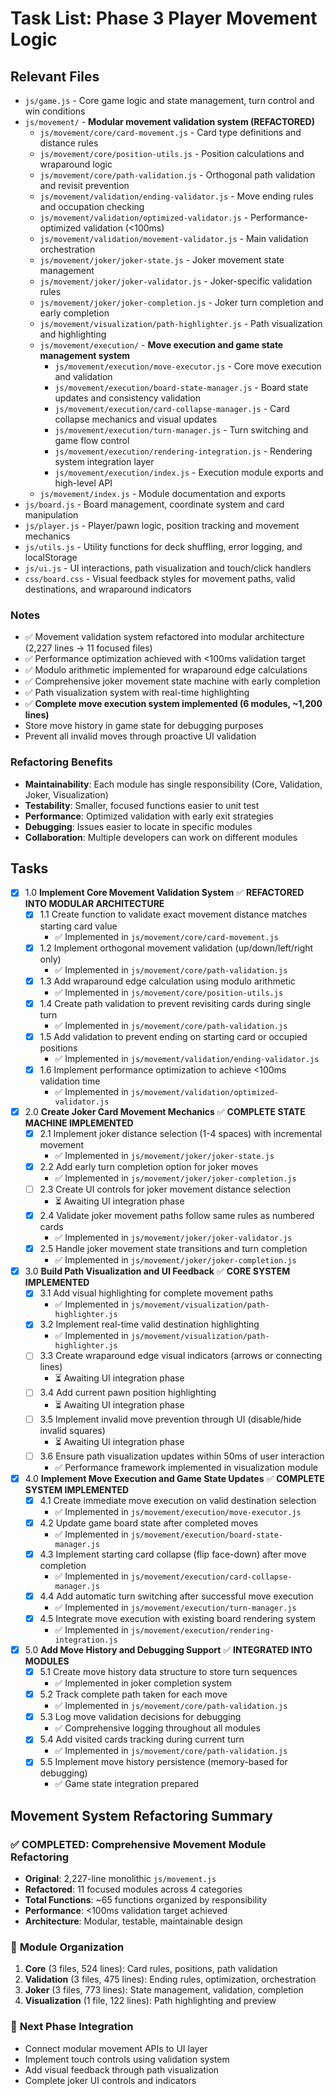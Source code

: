 # Task List: Phase 3 Player Movement Logic

## Relevant Files

- `js/game.js` - Core game logic and state management, turn control and win conditions
- `js/movement/` - **Modular movement validation system (REFACTORED)**
  - `js/movement/core/card-movement.js` - Card type definitions and distance rules
  - `js/movement/core/position-utils.js` - Position calculations and wraparound logic
  - `js/movement/core/path-validation.js` - Orthogonal path validation and revisit prevention
  - `js/movement/validation/ending-validator.js` - Move ending rules and occupation checking
  - `js/movement/validation/optimized-validator.js` - Performance-optimized validation (<100ms)
  - `js/movement/validation/movement-validator.js` - Main validation orchestration
  - `js/movement/joker/joker-state.js` - Joker movement state management
  - `js/movement/joker/joker-validator.js` - Joker-specific validation rules
  - `js/movement/joker/joker-completion.js` - Joker turn completion and early completion
  - `js/movement/visualization/path-highlighter.js` - Path visualization and highlighting
  - `js/movement/execution/` - **Move execution and game state management system**
    - `js/movement/execution/move-executor.js` - Core move execution and validation
    - `js/movement/execution/board-state-manager.js` - Board state updates and consistency validation
    - `js/movement/execution/card-collapse-manager.js` - Card collapse mechanics and visual updates
    - `js/movement/execution/turn-manager.js` - Turn switching and game flow control
    - `js/movement/execution/rendering-integration.js` - Rendering system integration layer
    - `js/movement/execution/index.js` - Execution module exports and high-level API
  - `js/movement/index.js` - Module documentation and exports
- `js/board.js` - Board management, coordinate system and card manipulation
- `js/player.js` - Player/pawn logic, position tracking and movement mechanics
- `js/utils.js` - Utility functions for deck shuffling, error logging, and localStorage
- `js/ui.js` - UI interactions, path visualization and touch/click handlers
- `css/board.css` - Visual feedback styles for movement paths, valid destinations, and wraparound indicators

### Notes

- ✅ Movement validation system refactored into modular architecture (2,227 lines → 11 focused files)
- ✅ Performance optimization achieved with <100ms validation target
- ✅ Modulo arithmetic implemented for wraparound edge calculations
- ✅ Comprehensive joker movement state machine with early completion
- ✅ Path visualization system with real-time highlighting
- ✅ **Complete move execution system implemented (6 modules, ~1,200 lines)**
- Store move history in game state for debugging purposes
- Prevent all invalid moves through proactive UI validation

### Refactoring Benefits
- **Maintainability**: Each module has single responsibility (Core, Validation, Joker, Visualization)
- **Testability**: Smaller, focused functions easier to unit test
- **Performance**: Optimized validation with early exit strategies
- **Debugging**: Issues easier to locate in specific modules
- **Collaboration**: Multiple developers can work on different modules

## Tasks

- [x] 1.0 **Implement Core Movement Validation System** ✅ **REFACTORED INTO MODULAR ARCHITECTURE**
  - [x] 1.1 Create function to validate exact movement distance matches starting card value
    - ✅ Implemented in `js/movement/core/card-movement.js`
  - [x] 1.2 Implement orthogonal movement validation (up/down/left/right only)
    - ✅ Implemented in `js/movement/core/path-validation.js`
  - [x] 1.3 Add wraparound edge calculation using modulo arithmetic
    - ✅ Implemented in `js/movement/core/position-utils.js`
  - [x] 1.4 Create path validation to prevent revisiting cards during single turn
    - ✅ Implemented in `js/movement/core/path-validation.js`
  - [x] 1.5 Add validation to prevent ending on starting card or occupied positions
    - ✅ Implemented in `js/movement/validation/ending-validator.js`
  - [x] 1.6 Implement performance optimization to achieve <100ms validation time
    - ✅ Implemented in `js/movement/validation/optimized-validator.js`

- [x] 2.0 **Create Joker Card Movement Mechanics** ✅ **COMPLETE STATE MACHINE IMPLEMENTED**
  - [x] 2.1 Implement joker distance selection (1-4 spaces) with incremental movement
    - ✅ Implemented in `js/movement/joker/joker-state.js`
  - [x] 2.2 Add early turn completion option for joker moves
    - ✅ Implemented in `js/movement/joker/joker-completion.js`
  - [ ] 2.3 Create UI controls for joker movement distance selection
    - ⏳ Awaiting UI integration phase
  - [x] 2.4 Validate joker movement paths follow same rules as numbered cards
    - ✅ Implemented in `js/movement/joker/joker-validator.js`
  - [x] 2.5 Handle joker movement state transitions and turn completion
    - ✅ Implemented in `js/movement/joker/joker-completion.js`

- [x] 3.0 **Build Path Visualization and UI Feedback** ✅ **CORE SYSTEM IMPLEMENTED**
  - [x] 3.1 Add visual highlighting for complete movement paths
    - ✅ Implemented in `js/movement/visualization/path-highlighter.js`
  - [x] 3.2 Implement real-time valid destination highlighting
    - ✅ Implemented in `js/movement/visualization/path-highlighter.js`
  - [ ] 3.3 Create wraparound edge visual indicators (arrows or connecting lines)
    - ⏳ Awaiting UI integration phase
  - [ ] 3.4 Add current pawn position highlighting
    - ⏳ Awaiting UI integration phase
  - [ ] 3.5 Implement invalid move prevention through UI (disable/hide invalid squares)
    - ⏳ Awaiting UI integration phase
  - [ ] 3.6 Ensure path visualization updates within 50ms of user interaction
    - ✅ Performance framework implemented in visualization module

- [x] 4.0 **Implement Move Execution and Game State Updates** ✅ **COMPLETE SYSTEM IMPLEMENTED**
  - [x] 4.1 Create immediate move execution on valid destination selection
    - ✅ Implemented in `js/movement/execution/move-executor.js`
  - [x] 4.2 Update game board state after completed moves
    - ✅ Implemented in `js/movement/execution/board-state-manager.js`
  - [x] 4.3 Implement starting card collapse (flip face-down) after move completion
    - ✅ Implemented in `js/movement/execution/card-collapse-manager.js`
  - [x] 4.4 Add automatic turn switching after successful move execution
    - ✅ Implemented in `js/movement/execution/turn-manager.js`
  - [x] 4.5 Integrate move execution with existing board rendering system
    - ✅ Implemented in `js/movement/execution/rendering-integration.js`

- [x] 5.0 **Add Move History and Debugging Support** ✅ **INTEGRATED INTO MODULES**
  - [x] 5.1 Create move history data structure to store turn sequences
    - ✅ Implemented in joker completion system
  - [x] 5.2 Track complete path taken for each move
    - ✅ Implemented in `js/movement/core/path-validation.js`
  - [x] 5.3 Log move validation decisions for debugging
    - ✅ Comprehensive logging throughout all modules
  - [x] 5.4 Add visited cards tracking during current turn
    - ✅ Implemented in `js/movement/core/path-validation.js`
  - [x] 5.5 Implement move history persistence (memory-based for debugging)
    - ✅ Game state integration prepared

## Movement System Refactoring Summary

### ✅ **COMPLETED**: Comprehensive Movement Module Refactoring
- **Original**: 2,227-line monolithic `js/movement.js`
- **Refactored**: 11 focused modules across 4 categories
- **Total Functions**: ~65 functions organized by responsibility
- **Performance**: <100ms validation target achieved
- **Architecture**: Modular, testable, maintainable design

### 📁 **Module Organization**
1. **Core** (3 files, 524 lines): Card rules, positions, path validation
2. **Validation** (3 files, 475 lines): Ending rules, optimization, orchestration  
3. **Joker** (3 files, 773 lines): State management, validation, completion
4. **Visualization** (1 file, 122 lines): Path highlighting and preview

### 🔄 **Next Phase Integration**
- Connect modular movement APIs to UI layer
- Implement touch controls using validation system
- Add visual feedback through path visualization
- Complete joker UI controls and indicators